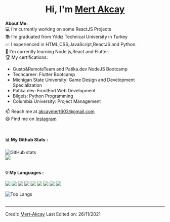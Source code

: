 # <h1 align="center">Hi, I'm <a href="https://github.com/mert-akcay">Mert Akcay</a></h1>
    

<div>
<strong>About Me:</strong><br>
💻 I’m currently working on some ReactJS Projects<br>
📚 I’m graduated from Yıldız Technical University in Turkey<br>
📈 I experienced in HTML,CSS,JavaScript,ReactJS and Python.<br>
📖 I'm currently learning Node.js,React and Flutter.<br>
🏆 My certifications: 
<ul>
  <li>Gusto&RemoteTeam and Patika.dev NodeJS Bootcamp</li>
  <li>Techcareer: Flutter Bootcamp</li>
  <li>Michigan State University: Game Design and Development Specialization</li>
  <li>Patika.dev: FrontEnd Web Development</li>
  <li>Bilgeis: Python Programming</li>
  <li>Columbia University: Project Management</li>
</ul>
📫 Reach me at <a href="mailto:akcaymert603@gmail.com">akcaymert603@gmail.com</a><br>
😄 Find me on <a href="https://www.instagram.com/akcayymertt/">Instagram</a><br><br><br>

<strong>📊 My Github Stats :</strong><br><br>
![GitHub stats](https://github-readme-stats.vercel.app/api?username=mert-akcay&show_icons=true&count_private=true&include_all_commits=true&theme=radical)<br>
<img align="center" src="https://github-readme-streak-stats.herokuapp.com/?user=mert-akcay&theme=radical&hide_border=true"/><br><br>
 	
<strong>💡 My Languages :</strong><br><br>
<img src="https://img.shields.io/badge/HTML-239120?style=for-the-badge&logo=html5&logoColor=white"/>
<img src="https://img.shields.io/badge/CSS-239120?&style=for-the-badge&logo=css3&logoColor=white"/>
<img src="https://shields.io/badge/node-js"/> 
<img src="https://img.shields.io/badge/Bootstrap-563D7C?style=for-the-badge&logo=bootstrap&logoColor=white"/>
<img src="https://img.shields.io/badge/JavaScript-323330?style=for-the-badge&logo=javascript&logoColor=F7DF1E"/>
<img src="https://img.shields.io/badge/React-20232A?style=for-the-badge&logo=react&logoColor=61DAFB"/>
<img src="https://img.shields.io/badge/Redux-593D88?style=for-the-badge&logo=redux&logoColor=white"/>
<img src="https://img.shields.io/badge/Python-3776AB?style=for-the-badge&logo=python&logoColor=white"/>
<img src="https://img.shields.io/badge/Dart-0175C2?style=for-the-badge&logo=dart&logoColor=white"/><br>


![Top Langs](https://github-readme-stats.vercel.app/api/top-langs/?username=mert-akcay&langs_count_private=true&theme=radical&card_width=445)<br><br>


------
Credit: [Mert-Akcay](https://github.com/Mert-Akcay)
Last Edited on: 26/11/2021
